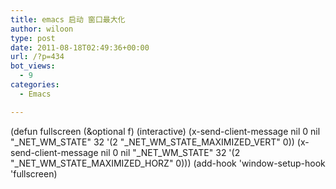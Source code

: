```yaml
---
title: emacs 启动 窗口最大化
author: wiloon
type: post
date: 2011-08-18T02:49:36+00:00
url: /?p=434
bot_views:
  - 9
categories:
  - Emacs

---
```

(defun fullscreen (&optional f)
  (interactive)
  (x-send-client-message nil 0 nil "_NET_WM_STATE" 32
	    		 '(2 "_NET_WM_STATE_MAXIMIZED_VERT" 0))
  (x-send-client-message nil 0 nil "_NET_WM_STATE" 32
	    		 '(2 "_NET_WM_STATE_MAXIMIZED_HORZ" 0)))
(add-hook 'window-setup-hook 'fullscreen)